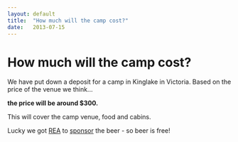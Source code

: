```yaml
---
layout: default
title:  "How much will the camp cost?"
date:   2013-07-15
---
```


How much will the camp cost?
============================

We have put down a deposit for a camp in Kinglake in Victoria. Based on the price of the venue we think...

**the price will be around $300.**

This will cover the camp venue, food and cabins.

Lucky we got [REA](http://realestate.com.au) to [sponsor](/sponsors.html) the beer - so beer is free!
